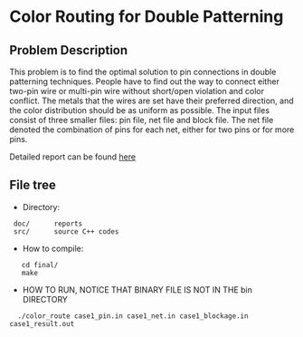 # Color Routing for Double Patterning

## Problem Description 

This problem is to find the optimal solution to pin connections in double patterning techniques. People have to find out the way to connect either two-pin wire or multi-pin wire without short/open violation and color conflict. The metals that the wires are set have their preferred direction, and the color distribution should
be as uniform as possible. The input files consist of three smaller files: pin file, net file and block file. The net file denoted the combination of pins for each net, either for two pins or for more pins. 

Detailed report can be found [here](https://drive.google.com/file/d/1CWDREImN59Q_eaBa4h6AJu1to5-KOGTM/view?usp=sharing)

## File tree 
 * Directory:
 ````
  doc/		reports
  src/ 		source C++ codes
  ````
 * How to compile:
 ````
	cd final/
	make
````
* HOW TO RUN, NOTICE THAT BINARY FILE IS NOT IN THE bin DIRECTORY
````
  ./color_route case1_pin.in case1_net.in case1_blockage.in case1_result.out
````

